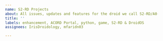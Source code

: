 ```yaml
---
name: S2-RD Projects
about: All issues, updates and features for the droid we call S2-RD/A0-D2
title: ''
labels: enhancement, ACORD Portal, python, game, S2-RD & DroidOS
assignees: IrisDroidology, mfaridn03

---
```



